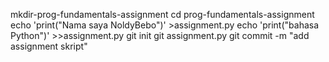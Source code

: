 mkdir-prog-fundamentals-assignment
cd prog-fundamentals-assignment
echo 'print("Nama saya NoldyBebo")' >assignment.py
echo 'print("bahasa Python")' >>assignment.py
git init
git assignment.py
git commit -m "add assignment skript"

